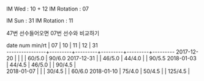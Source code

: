 IM Wed      : 10 + 12
IM Rotation : 07

IM Sun      : 31
IM Rotation : 11

47번 선수들어오면 07번 선수와 비교하기

date num min/rt |    07   |    10   |    11   |    12   |    31      
----------------+---------+---------+---------+---------+---------
2017-12-20      |         |         |         |  60/5.0 |  90/6.0 
2017-12-31      |         |  46/5.0 |  44/4.0 |         |  90/5.5 
2018-01-03      |  44/4.5 |  46/5.0 |         |  90/4.5 |        
2018-01-07      |         |         |  30/4.5 |         |  60/6.0
2018-01-10      |  75/4.0 |  50/4.5 |         | 125/4.5 |        

